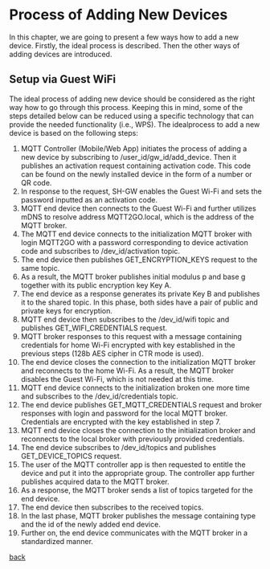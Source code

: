 

#  Process of Adding New Devices
In this chapter, we are going to present a few ways how to add a new device. Firstly, the ideal process is described. Then the other ways of adding devices are introduced.

## Setup via Guest WiFi
The ideal process of adding new device should be considered as the right way how to go through this process. Keeping this in mind, some of the steps detailed below can be reduced using a specific technology that can provide the needed functionality (i.e., WPS). The idealprocess to add a new device is based on the following steps:

1. MQTT Controller (Mobile/Web App) initiates the process of adding a new device by subscribing to /user_id/gw_id/add_device. Then it  publishes an activation request containing activation code. This code can be found on the newly installed device in the form of a number or QR code.
1. In response to the request, SH-GW enables the Guest Wi-Fi and sets the password inputted as an activation code.
1. MQTT end device then connects to the Guest Wi-Fi and further utilizes mDNS to resolve address MQTT2GO.local, which is the address of the MQTT broker.
1. The MQTT end device connects to the initialization MQTT broker with login MQTT2GO with a password corresponding to device activation code and subscribes to /dev_id/activation topic.
1. The end device then publishes GET_ENCRYPTION_KEYS request to the same topic.
1. As a result, the MQTT broker publishes initial modulus p and base g together with its public encryption key Key A.
1. The end device as a response generates its private Key B and publishes it to the shared topic. In this phase, both sides have a pair of public and private keys for encryption.
1. MQTT end device then subscribes to the /dev_id/wifi topic and publishes GET_WIFI_CREDENTIALS request.
1. MQTT broker responses to this request with a message containing credentials for home Wi-Fi encrypted with key established in the previous steps (128b AES cipher in CTR mode is used).
1. The end device closes the connection to the initialization MQTT broker and reconnects to the home Wi-Fi. As a result, the MQTT broker disables the Guest Wi-Fi, which is not needed at this time.
1. MQTT end device connects to the initialization broken one more time and subscribes to the /dev_id/credentials topic.
1. The end device publishes GET_MQTT_CREDENTIALS request and broker responses with login and password for the local MQTT broker. Credentials are encrypted with the key established in step 7.
1. MQTT end device closes the connection to the initialization broker and reconnects to the local broker with previously provided credentials.
1. The end device subscribes to /dev_id/topics and publishes GET_DEVICE_TOPICS request.
1. The user of the MQTT controller app is then requested to entitle the device and put it into the appropriate group. The controller app further publishes acquired data to the MQTT broker.
1. As a response, the MQTT broker sends a list of topics targeted for the end device.
1. The end device then subscribes to the received topics.
1. In the last phase, MQTT broker publishes the message containing type and the id of the newly added end device.
1. Further on, the end device communicates with the MQTT broker in a standardized manner.



[back](./)
